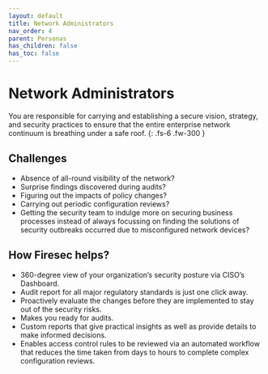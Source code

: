 ```yaml
---
layout: default
title: Network Administrators
nav_order: 4
parent: Personas
has_children: false
has_toc: false
---
```


# Network Administrators

You are responsible for carrying and establishing a secure vision, strategy, and security practices to ensure that the entire enterprise network continuum is breathing under a safe roof.
{: .fs-6 .fw-300 }

## Challenges

- Absence of all-round visibility of the network?
- Surprise findings discovered during audits?
- Figuring out the impacts of policy changes?
- Carrying out periodic configuration reviews?
- Getting the security team to indulge more on securing business processes instead of always focussing on finding the solutions of security outbreaks occurred due to misconfigured network devices?

## How Firesec helps?

- 360-degree view of your organization’s security posture via CISO’s Dashboard.
- Audit report for all major regulatory standards is just one click away.
- Proactively evaluate the changes before they are implemented to stay out of the security risks.
- Makes you ready for audits.
- Custom reports that give practical insights as well as provide details to make informed decisions.
- Enables access control rules to be reviewed via an automated workflow that reduces the time taken from days to hours to complete complex configuration reviews.
